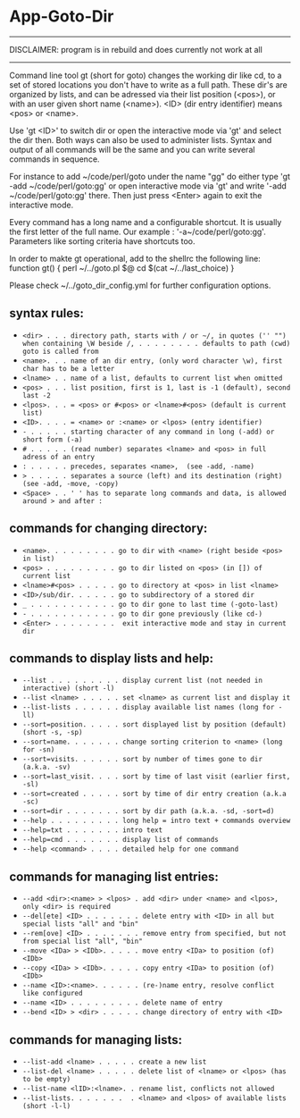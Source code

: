 
# App-Goto-Dir

- - -

DISCLAIMER: program is in rebuild and does currently not work at all

- - -

  Command line tool gt (short for goto) changes the working dir like cd,
  to a set of stored locations you don't have to write as a full path.
  These dir's are organized by lists, and can be adressed via their
  list position (&lt;pos>), or with an user given short name (&lt;name>).
  &lt;ID> (dir entry identifier) means &lt;pos> or &lt;name>.

  Use 'gt &lt;ID>' to switch dir or open the interactive mode via 'gt' and
  select the dir then. Both ways can also be used to administer lists.
  Syntax and output of all commands will be the same and you can write
  several commands in sequence.

  For instance to add \~/code/perl/goto under the name "gg" do either type
  'gt -add \~/code/perl/goto:gg' or open interactive mode via 'gt'
  and write '-add \~/code/perl/goto:gg' there. Then just press &lt;Enter>
  again to exit the interactive mode.

  Every command has a long name and a configurable shortcut.
  It is usually the first letter of the full name.
  Our example : '-a\~/code/perl/goto:gg'.
  Parameters like sorting criteria have shortcuts too.

  In order to makte gt operational, add to the shellrc the following line:
  function gt() { perl ~/../goto.pl \$@ cd $\(cat ~/../last_choice) }

  Please check ~/../goto_dir_config.yml for further configuration options.


## syntax rules:

- `<dir> . . . directory path, starts with / or ~/, in quotes ('' "") when containing \W beside /,
 . . . . . . . . defaults to path (cwd) goto is called from`
- `<name>. . . name of an dir entry, (only word character \w), first char has to be a letter`
- `<lname> . . name of a list, defaults to current list when omitted`
- `<pos> . . . list position, first is 1, last is -1 (default), second last -2`
- `<lpos>. . . = <pos> or #<pos> or <lname>#<pos> (default is current list)`
- `<ID>. . . . = <name> or :<name> or <lpos> (entry identifier)`
- `- . . . . . starting character of any command in long (-add) or short form (-a)`
- `# . . . . . (read number) separates <lname> and <pos> in full adress of an entry`
- `: . . . . . precedes, separates <name>,  (see -add, -name)`
- `> . . . . . separates a source (left) and its destination (right) (see -add, -move, -copy)`
- `<Space> . . ' ' has to separate long commands and data, is allowed around > and after :`

## commands for changing directory:

- `<name>. . . . . . . . . go to dir with <name> (right beside <pos> in list)`
- `<pos> . . . . . . . . . go to dir listed on <pos> (in []) of current list`
- `<lname>#<pos> . . . . . go to directory at <pos> in list <lname>`
- `<ID>/sub/dir. . . . . . go to subdirectory of a stored dir`
- `_ . . . . . . . . . . . go to dir gone to last time (-goto-last)`
- `- . . . . . . . . . . . go to dir gone previously (like cd-)`
- `<Enter> . . . . . . . .  exit interactive mode and stay in current dir`

## commands to display lists and help:

- `--list . . . . . . . . . display current list (not needed in interactive) (short -l)`
- `--list <lname> . . . . . set <lname> as current list and display it`
- `--list-lists . . . . . . display available list names (long for -ll)`
- `--sort=position. . . . . sort displayed list by position (default) (short -s, -sp)`
- `--sort=name. . . . . . . change sorting criterion to <name> (long for -sn)`
- `--sort=visits. . . . . . sort by number of times gone to dir (a.k.a. -sv)`
- `--sort=last_visit. . . . sort by time of last visit (earlier first, -sl)`
- `--sort=created . . . . . sort by time of dir entry creation (a.k.a -sc)`
- `--sort=dir . . . . . . . sort by dir path (a.k.a. -sd, -sort=d)`
- `--help . . . . . . . . . long help = intro text + commands overview`
- `--help=txt . . . . . . . intro text`
- `--help=cmd . . . . . . . display list of commands`
- `--help <command> . . . . detailed help for one command`

## commands for managing list entries:

- `--add <dir>:<name> > <lpos> . add <dir> under <name> and <lpos>, only <dir> is required`
- `--del[ete] <ID> . . . . . . . delete entry with <ID> in all but special lists "all" and "bin"`
- `--rem[ove] <ID> . . . . . . . remove entry from specified, but not from special list "all", "bin"`
- `--move <IDa> > <IDb>. . . . . move entry <IDa> to position (of) <IDb>`
- `--copy <IDa> > <IDb>. . . . . copy entry <IDa> to position (of) <IDb>`
- `--name <ID>:<name>. . . . . . (re-)name entry, resolve conflict like configured`
- `--name <ID> . . . . . . . . . delete name of entry`
- `--bend <ID> > <dir> . . . . . change directory of entry with <ID>`

<!---
`< . . . . . . . . . . . . . undo last command`
`> . . . . . . . . . . . . . redo - revert previously made undo`
--->

## commands for managing lists:

- `--list-add <lname> . . . . . create a new list`
- `--list-del <lname> . . . . . delete list of <lname> or <lpos> (has to be empty)`
- `--list-name <lID>:<lname>. . rename list, conflicts not allowed`
- `--list-lists. . . . . . .  . <lname> and <lpos> of available lists (short -l-l)`

<!---
## commands for managing commans:

- `--cmd-add <lname> . . . . . create a new list`
- `--cmd-del <lname> . . . . . delete list of <lname> or <lpos> (has to be empty)`
- `--cmd-name <lID>:<lname>. . rename list, conflicts not allowed`
- `--cmd-list . . . . . . .  . <lname> and <lpos> of available lists (short -l-l)`

--->
